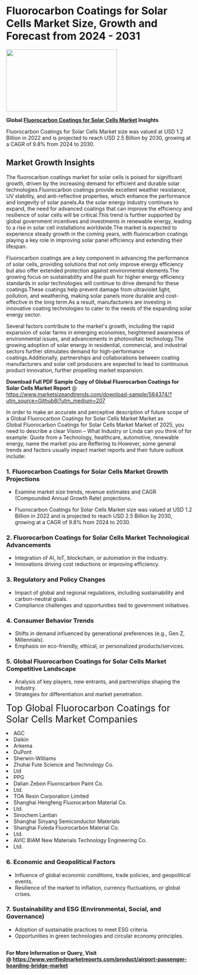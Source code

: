 <H1>Fluorocarbon Coatings for Solar Cells Market Size, Growth and Forecast from 2024 - 2031</H1><img class="aligncenter size-medium wp-image-584254" src="https://thirdeyenews.in/wp-content/uploads/2024/09/Global-Market-Research-300x168.jpeg" alt="" width="300" height="168" /><p><strong>Global&nbsp;<a href="https://www.marketsizeandtrends.com/download-sample/564374/?utm_source=Github8j?utm_medium=207">Fluorocarbon Coatings for Solar Cells Market</a> Insights</strong></p><p>Fluorocarbon Coatings for Solar Cells Market size was valued at USD 1.2 Billion in 2022 and is projected to reach USD 2.5 Billion by 2030, growing at a CAGR of 9.8% from 2024 to 2030.</p><p><h2>Market Growth Insights</h2> <p>The fluorocarbon coatings market for solar cells is poised for significant growth, driven by the increasing demand for efficient and durable solar technologies.Fluorocarbon coatings provide excellent weather resistance, UV stability, and anti-reflective properties, which enhance the performance and longevity of solar panels.As the solar energy industry continues to expand, the need for advanced coatings that can improve the efficiency and resilience of solar cells will be critical.This trend is further supported by global government incentives and investments in renewable energy, leading to a rise in solar cell installations worldwide.The market is expected to experience steady growth in the coming years, with fluorocarbon coatings playing a key role in improving solar panel efficiency and extending their lifespan.</p> <p>Fluorocarbon coatings are a key component in advancing the performance of solar cells, providing solutions that not only improve energy efficiency but also offer extended protection against environmental elements.The growing focus on sustainability and the push for higher energy efficiency standards in solar technologies will continue to drive demand for these coatings.These coatings help prevent damage from ultraviolet light, pollution, and weathering, making solar panels more durable and cost-effective in the long term.As a result, manufacturers are investing in innovative coating technologies to cater to the needs of the expanding solar energy sector.</p> <p>Several factors contribute to the market's growth, including the rapid expansion of solar farms in emerging economies, heightened awareness of environmental issues, and advancements in photovoltaic technology.The growing adoption of solar energy in residential, commercial, and industrial sectors further stimulates demand for high-performance coatings.Additionally, partnerships and collaborations between coating manufacturers and solar cell producers are expected to lead to continuous product innovation, further propelling market expansion.</p> <p><span class=""><strong>Download Full PDF Sample Copy of Global Fluorocarbon Coatings for Solar Cells Market Report</strong> @ <a href="https://www.marketsizeandtrends.com/download-sample/564374/?utm_source=Github8j?utm_medium=207" target="_blank">https://www.marketsizeandtrends.com/download-sample/564374/?utm_source=Github8j?utm_medium=207</a></span></p><p>In order to make an accurate and perceptive description of future scope of a Global&nbsp;Fluorocarbon Coatings for Solar Cells Market Market as Global&nbsp;Fluorocarbon Coatings for Solar Cells Market Market of 2025, you need to describe a clear Vision &ndash; What Industry or Linda can you think of for example: Quote from a Technology, healthcare, automotive, renewable energy, name the market you are Reffering to.However, some general trends and factors usually impact market reports and their future outlook include:</p><h3>1.&nbsp;<strong>Fluorocarbon Coatings for Solar Cells Market Growth Projections</strong></h3><ul><li>Examine market size trends, revenue estimates and CAGR (Compounded Annual Growth Rate) projections.</li><li><p>Fluorocarbon Coatings for Solar Cells Market size was valued at USD 1.2 Billion in 2022 and is projected to reach USD 2.5 Billion by 2030, growing at a CAGR of 9.8% from 2024 to 2030.</p></li></ul><h3>2.&nbsp;<strong>Fluorocarbon Coatings for Solar Cells Market Technological Advancements</strong></h3><ul><li>Integration of AI, IoT, blockchain, or automation in the industry.</li><li>Innovations driving cost reductions or improving efficiency.</li></ul><h3>3.&nbsp;<strong>Regulatory and Policy Changes</strong></h3><ul><li>Impact of global and regional regulations, including sustainability and carbon-neutral goals.</li><li>Compliance challenges and opportunities tied to government initiatives.</li></ul><h3>4.&nbsp;<strong>Consumer Behavior Trends</strong></h3><ul><li>Shifts in demand influenced by generational preferences (e.g., Gen Z, Millennials).</li><li>Emphasis on eco-friendly, ethical, or personalized products/services.</li></ul><h3>5.&nbsp;<strong>Global Fluorocarbon Coatings for Solar Cells Market Competitive Landscape</strong></h3><ul><li>Analysis of key players, new entrants, and partnerships shaping the industry.</li><li>Strategies for differentiation and market penetration.</li></ul><p data-pm-slice="1 1 []"><span style="color: inherit; font-family: inherit; font-size: 25px;">Top Global Fluorocarbon Coatings for Solar Cells Market Companies</span></p><div class="" data-test-id=""><p><li>AGC</li><li> Daikin</li><li> Arkema</li><li> DuPont</li><li> Sherwin-Williams</li><li> Zhuhai Fute Science and Technology Co.</li><li>Ltd</li><li> PPG</li><li> Dalian Zebon Fluorocarbon Paint Co.</li><li> Ltd.</li><li> TOA Resin Corporation Limited</li><li> Shanghai Hengfeng Fluorocarbon Material Co.</li><li> Ltd.</li><li> Sinochem Lantian</li><li> Shanghai Sinyang Semiconductor Materials</li><li> Shanghai Fuleda Fluorocarbon Material Co.</li><li> Ltd.</li><li> AVIC BIAM New Materials Technology Engineering Co.</li><li>Ltd.</li></p></div><h3>6.&nbsp;<strong>Economic and Geopolitical Factors</strong></h3><ul><li>Influence of global economic conditions, trade policies, and geopolitical events.</li><li>Resilience of the market to inflation, currency fluctuations, or global crises.</li></ul><h3>7.&nbsp;<strong>Sustainability and ESG (Environmental, Social, and Governance)</strong></h3><ul><li>Adoption of sustainable practices to meet ESG criteria.</li><li>Opportunities in green technologies and circular economy principles.</li></ul><h2><strong style="font-size: 14px;">For More Information or Query, Visit @&nbsp;</strong><a style="background-color: #ffffff; font-size: 14px;" href="https://www.marketsizeandtrends.com/report/fluorocarbon-coatings-for-solar-cells-market/" target="_blank">https://www.verifiedmarketreports.com/product/airport-passenger-boarding-bridge-market</a></h2>
